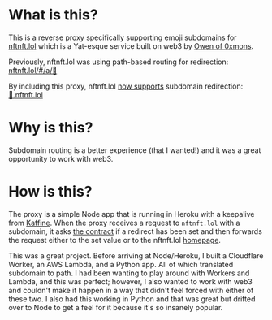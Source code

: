 # What is this?
This is a reverse proxy specifically supporting emoji subdomains for [nftnft.lol](https://nftnft.lol) which is a Yat-esque service built on web3 by [Owen of 0xmons](https://twitter.com/0xmons). 

Previously, nftnft.lol was using path-based routing for redirection: [nftnft.lol/#/a/🌈](http://nftnft.lol/#/a/🌈)

By including this proxy, nftnft.lol [now supports](https://twitter.com/nftnftlol/status/1432935366776950791?s=20) subdomain redirection: [🌈.nftnft.lol](http://🌈.nftnft.lol)

# Why is this?

Subdomain routing is a better experience (that I wanted!) and it was a great opportunity to work with web3.

# How is this?

The proxy is a simple Node app that is running in Heroku with a keepalive from [Kaffine](http://kaffeine.herokuapp.com/). When the proxy receives a request to `nftnft.lol` with a subdomain, it asks [the contract](https://etherscan.io/address/0xee4C821ed264916d1c035515703F8980410FC149#code) if a redirect has been set and then forwards the request either to the set value or to the nftnft.lol [homepage](https://nftnft.lol). 

This was a great project. Before arriving at Node/Heroku, I built a Cloudflare Worker, an AWS Lambda, and a Python app. All of which translated subdomain to path. I had been wanting to play around with Workers and Lambda, and this was perfect; however, I also wanted to work with web3 and couldn't make it happen in a way that didn't feel forced with either of these two. I also had this working in Python and that was great but drifted over to Node to get a feel for it because it's so insanely popular. 

<!-- # manual update
git push heroku main -->
